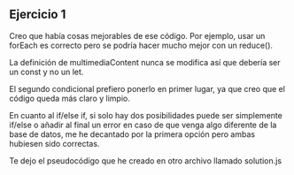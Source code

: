 ## Ejercicio 1

Creo que había cosas mejorables de ese código. Por ejemplo, usar un forEach es correcto pero se podría hacer mucho mejor con un reduce().

La definición de multimediaContent nunca se modifica así que debería ser un const y no un let.

El segundo condicional prefiero ponerlo en primer lugar, ya que creo que el código queda más claro y limpio.

En cuanto al if/else if, si solo hay dos posibilidades puede ser simplemente if/else o añadir al final un error en caso de que venga algo diferente de la base de datos, me he decantado por la primera opción pero ambas hubiesen sido correctas.

Te dejo el pseudocódigo que he creado en otro archivo llamado solution.js
